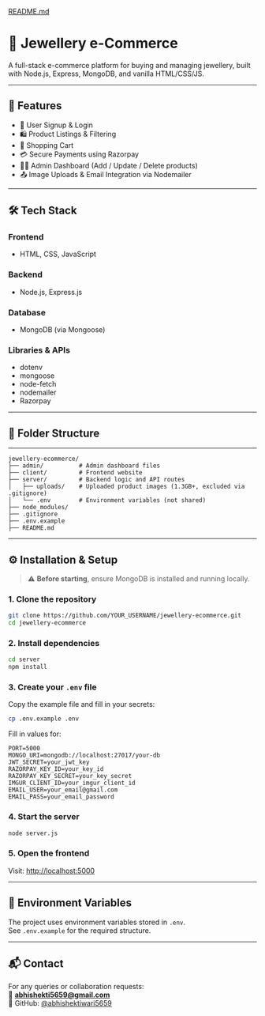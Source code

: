 [README.md](https://github.com/user-attachments/files/21559250/README.md)
# 💎 Jewellery e-Commerce

A full-stack e-commerce platform for buying and managing jewellery, built with Node.js, Express, MongoDB, and vanilla HTML/CSS/JS.

---

## 🧾 Features

- 🔐 User Signup & Login  
- 🛍️ Product Listings & Filtering  
- 🛒 Shopping Cart  
- 💳 Secure Payments using Razorpay  
- 🧑‍💼 Admin Dashboard (Add / Update / Delete products)  
- 📤 Image Uploads & Email Integration via Nodemailer  

---

## 🛠️ Tech Stack

### Frontend
- HTML, CSS, JavaScript

### Backend
- Node.js, Express.js

### Database
- MongoDB (via Mongoose)

### Libraries & APIs
- dotenv  
- mongoose  
- node-fetch  
- nodemailer  
- Razorpay  

---

## 🔗 Folder Structure
---
```
jewellery-ecommerce/
├── admin/          # Admin dashboard files
├── client/         # Frontend website
├── server/         # Backend logic and API routes
│   ├── uploads/    # Uploaded product images (1.3GB+, excluded via .gitignore)
│   └── .env        # Environment variables (not shared)
├── node_modules/
├── .gitignore
├── .env.example
├── README.md
```

---

## ⚙️ Installation & Setup

> ⚠️ **Before starting**, ensure MongoDB is installed and running locally.

### 1. Clone the repository

```bash
git clone https://github.com/YOUR_USERNAME/jewellery-ecommerce.git
cd jewellery-ecommerce
```

### 2. Install dependencies

```bash
cd server
npm install
```

### 3. Create your `.env` file

Copy the example file and fill in your secrets:

```bash
cp .env.example .env
```

Fill in values for:

```
PORT=5000
MONGO_URI=mongodb://localhost:27017/your-db
JWT_SECRET=your_jwt_key
RAZORPAY_KEY_ID=your_key_id
RAZORPAY_KEY_SECRET=your_key_secret
IMGUR_CLIENT_ID=your_imgur_client_id
EMAIL_USER=your_email@gmail.com
EMAIL_PASS=your_email_password
```

### 4. Start the server

```bash
node server.js
```

### 5. Open the frontend

Visit: [http://localhost:5000](http://localhost:5000)

---

## 🔐 Environment Variables

The project uses environment variables stored in `.env`.  
See `.env.example` for the required structure.

---

## 📬 Contact

For any queries or collaboration requests:  
📧 **abhishekti5659@gmail.com**  
🔗 GitHub: [@abhishektiwari5659](https://github.com/abhishektiwari5659)

